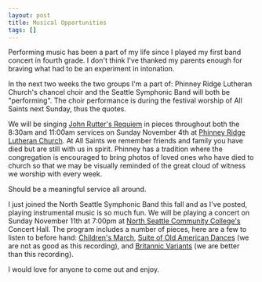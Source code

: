 ```yaml
---
layout: post
title: Musical Opportunities
tags: []
---
```


<p>
Performing music has been a part of my life since I played my first band concert in fourth grade. I don't think I've thanked my parents enough for braving what had to be an experiment in intonation.

</p>
<p>
In the next two weeks the two groups I'm a part of: Phinney Ridge Lutheran Church's chancel choir and the Seattle Symphonic Band will both be "performing". The choir performance is during the festival worship of All Saints next Sunday, thus the quotes.

</p>
<p>
We will be singing <a href="http://www.youtube.com/watch?v=dYAWCuMcVNI">John Rutter's Requiem</a> in pieces throughout both the 8:30am and 11:00am services on Sunday November 4th at <a href="https://maps.google.com/maps?q=phinney+ridge+lutheran+church&amp;ll=47.684141,-122.354629&amp;spn=0.00744,0.017166&amp;fb=1&amp;gl=us&amp;hq=phinney+ridge+lutheran+church&amp;hnear=phinney+ridge+lutheran+church&amp;cid=0,0,11979265373150100947&amp;t=m&amp;z=16&amp;iwloc=A">Phinney Ridge Lutheran Church</a>. At All Saints we remember friends and family you have died but are still with us in spirit. Phinney&nbsp;has a&nbsp;tradition&nbsp;where the congregation is&nbsp;encouraged&nbsp;to bring photos of loved ones who have died to church so that we may be visually reminded&nbsp;of the&nbsp;great cloud of witness we worship with every week.

</p>
<p>
Should be a meaningful service all around.

</p>
<p>
I just joined the North Seattle Symphonic Band this fall and as I've posted, playing instrumental music is so much fun. We will be playing a concert on Sunday November 11th at 7:00pm at <a href="https://maps.google.com/maps?q=north+seattle+community+college&amp;hl=en&amp;sll=47.684141,-122.354629&amp;sspn=0.00744,0.017166&amp;gl=us&amp;hq=north+seattle+community+college&amp;t=m&amp;z=16">North Seattle Community College's</a> Concert Hall. The program includes a number of pieces, here are a few to listen to before hand: <a href="http://www.youtube.com/watch?v=g2zOp9B7gIc">Children's March</a>, <a href="http://www.youtube.com/watch?v=ritBkqX4HIw">Suite of Old American Dances</a> (we are not as good as this recording), and&nbsp;<a href="http://www.youtube.com/watch?v=TGEpK_VB8eg">Britannic Variants</a> (we are better than this recording).

</p>
<p>
I would love for anyone to come out and enjoy.

</p>
